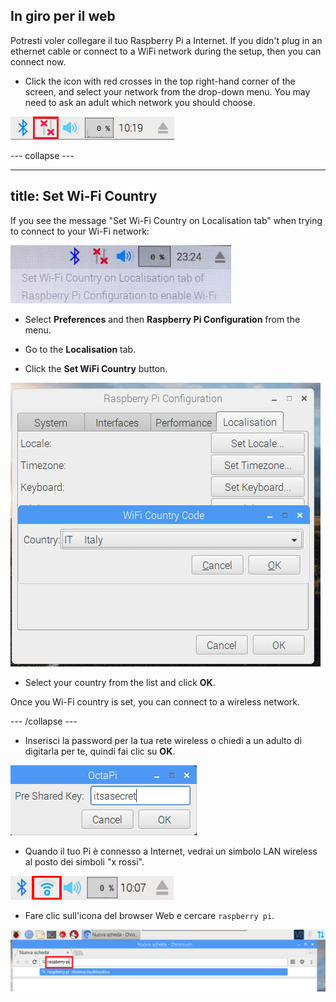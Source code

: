 ## In giro per il web

Potresti voler collegare il tuo Raspberry Pi a Internet. If you didn't plug in an ethernet cable or connect to a WiFi network during the setup, then you can connect now.

+ Click the icon with red crosses in the top right-hand corner of the screen, and select your network from the drop-down menu. You may need to ask an adult which network you should choose.

![No wifi](images/no-wifi.png)

\--- collapse \---

* * *

## title: Set Wi-Fi Country

If you see the message "Set Wi-Fi Country on Localisation tab" when trying to connect to your Wi-Fi network:

![set wifi country](images/pi-set-wifi-country.png)

+ Select **Preferences** and then **Raspberry Pi Configuration** from the menu.

+ Go to the **Localisation** tab.

+ Click the **Set WiFi Country** button.

![select wifi country](images/pi-select-wifi-country.png)

+ Select your country from the list and click **OK**.

Once you Wi-Fi country is set, you can connect to a wireless network.

\--- /collapse \---

+ Inserisci la password per la tua rete wireless o chiedi a un adulto di digitarla per te, quindi fai clic su **OK**.

![Type in password](images/type-password.png)

+ Quando il tuo Pi è connesso a Internet, vedrai un simbolo LAN wireless al posto dei simboli "x rossi".

![screenshot](images/pi-wifi.png)

+ Fare clic sull'icona del browser Web e cercare `raspberry pi`.

![screenshot](images/pi-browser.png)